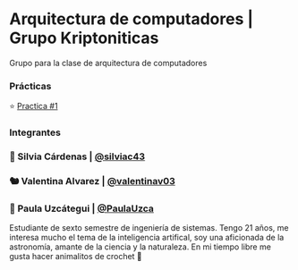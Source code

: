 # Arquitectura de computadores | Grupo Kriptoniticas
Grupo para la clase de arquitectura de computadores




### Prácticas
⭐​ [Practica #1](https://github.com/PaulaUzca/Arquitectura/tree/main/Practicas/Practica%20%231)




### Integrantes

### 🐇​ Silvia Cárdenas | [@silviac43](https://github.com/silviac43) 

### 🐿️ Valentina Alvarez | [@valentinav03](https://github.com/valentinav03)

### 🦎​ Paula Uzcátegui | [@PaulaUzca](https://github.com/PaulaUzca)
Estudiante de sexto semestre de ingeniería de sistemas. Tengo 21 años, me interesa mucho el tema de la inteligencia artifical, soy una aficionada de la astronomía, amante de la ciencia y la naturaleza. En mi tiempo libre me gusta hacer animalitos de crochet 🐳


